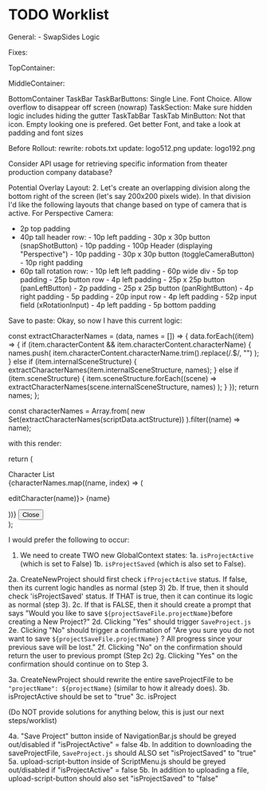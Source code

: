 # TODO Worklist

General: - SwapSides Logic

Fixes:

TopContainer:

MiddleContainer:

BottomContainer
TaskBar
TaskBarButtons: Single Line. Font Choice. Allow overflow to disappear off screen (nowrap)
TaskSection: Make sure hidden logic includes hiding the gutter
TaskTabBar
TaskTab
MinButton: Not that icon. Empty looking one is prefered. Get better Font, and take a look at padding and font sizes

Before Rollout:
rewrite: robots.txt
update: logo512.png
update: logo192.png

Consider API usage for retrieving specific information from theater production company database?

Potential Overlay Layout: 2. Let's create an overlapping division along the bottom right of the screen (let's say 200x200 pixels wide). In that division I'd like the following layouts that change based on type of camera that is active. For Perspective Camera:

- 2p top padding
- 40p tall header row: - 10p left padding - 30p x 30p button (snapShotButton) - 10p padding - 100p Header (displaying "Perspective") - 10p padding - 30p x 30p button (toggleCameraButton) - 10p right padding
- 60p tall rotation row: - 10p left left padding - 60p wide div - 5p top padding - 25p button row - 4p left padding - 25p x 25p button (panLeftButton) - 2p padding - 25p x 25p button (panRightButton) - 4p right padding - 5p padding - 20p input row - 4p left padding - 52p input field (xRotationInput) - 4p left padding - 5p bottom padding

Save to paste:
Okay, so now I have this current logic:

const extractCharacterNames = (data, names = []) => {
data.forEach((item) => {
if (item.characterContent && item.characterContent.characterName) {
names.push(
item.characterContent.characterName.trim().replace(/\.$/, "")
);
} else if (item.internalSceneStructure) {
extractCharacterNames(item.internalSceneStructure, names);
} else if (item.sceneStructure) {
item.sceneStructure.forEach((scene) =>
extractCharacterNames(scene.internalSceneStructure, names)
);
}
});
return names;
};

const characterNames = Array.from(
new Set(extractCharacterNames(scriptData.actStructure))
).filter((name) => name);

with this render:

return (

<div className="modal-backdrop">
<div className="character-list-modal">
<div id="character-list-title">Character List</div>
{characterNames.map((name, index) => (
<p key={index} onClick={() => editCharacter(name)}>
{name}
</p>
))}
<button className="menu-close-button" onClick={onClose}>
Close
</button>
</div>
</div>
);

I would prefer the following to occur:

1. We need to create TWO new GlobalContext states:
   1a. `isProjectActive` (which is set to False)
   1b. `isProjectSaved` (which is also set to False).

2a. CreateNewProject should first check `ifProjectActive` status. If false, then its current logic handles as normal (step 3)
2b. If true, then it should check 'isProjectSaved' status. If THAT is true, then it can continue its logic as normal (step 3).
2c. If that is FALSE, then it should create a prompt that says "Would you like to save `${projectSaveFile.projectName}`before creating a New Project?"
2d. Clicking "Yes" should trigger `SaveProject.js`
2e. Clicking "No" should trigger a confirmation of "Are you sure you do not want to save `${projectSaveFile.projectName}` ? All progress since your previous save will be lost."
2f. Clicking "No" on the confirmation should return the user to previous prompt (Step 2c)
2g. Clicking "Yes" on the confirmation should continue on to Step 3.

3a. CreateNewProject should rewrite the entire saveProjectFile to be `"projectName": ${projectName}` (similar to how it already does).
3b. isProjectActive should be set to "true"
3c. isProject

(Do NOT provide solutions for anything below, this is just our next steps/worklist)

4a. "Save Project" button inside of NavigationBar.js should be greyed out/disabled if "isProjectActive" = false
4b. In addition to downloading the saveProjectFile, `SaveProject.js` should ALSO set "isProjectSaved" to "true"
5a. upload-script-button inside of ScriptMenu.js should be greyed out/disabled if "isProjectActive" = false
5b. In addition to uploading a file, upload-script-button should also set "isProjectSaved" to "false"
